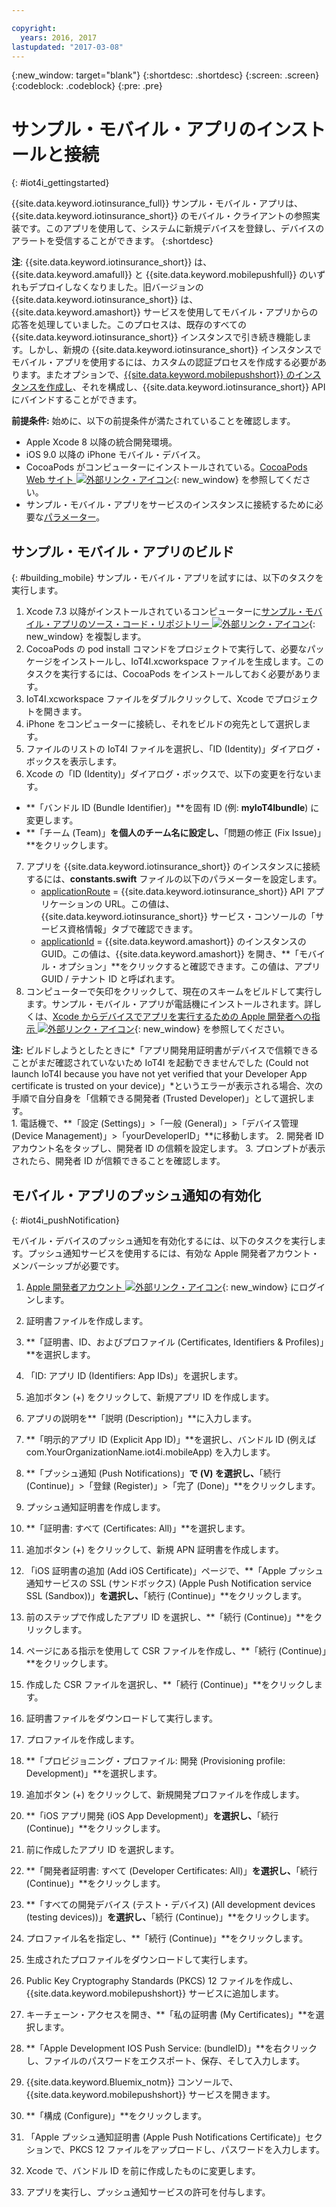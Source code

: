 ```yaml
---

copyright:
  years: 2016, 2017
lastupdated: "2017-03-08"
---
```


<!-- Common attributes used in the template are defined as follows: -->
{:new_window: target="blank"}
{:shortdesc: .shortdesc}
{:screen: .screen}
{:codeblock: .codeblock}
{:pre: .pre}


<!-- {{site.data.keyword.iotinsurance_full}}  {{site.data.keyword.iotinsurance_short}}  -->


# サンプル・モバイル・アプリのインストールと接続
{: #iot4i_gettingstarted}

{{site.data.keyword.iotinsurance_full}} サンプル・モバイル・アプリは、{{site.data.keyword.iotinsurance_short}} のモバイル・クライアントの参照実装です。このアプリを使用して、システムに新規デバイスを登録し、デバイスのアラートを受信することができます。
{:shortdesc}

**注**: {{site.data.keyword.iotinsurance_short}} は、{{site.data.keyword.amafull}} と {{site.data.keyword.mobilepushfull}} のいずれもデプロイしなくなりました。旧バージョンの {{site.data.keyword.iotinsurance_short}} は、{{site.data.keyword.amashort}} サービスを使用してモバイル・アプリからの応答を処理していました。このプロセスは、既存のすべての {{site.data.keyword.iotinsurance_short}} インスタンスで引き続き機能します。しかし、新規の {{site.data.keyword.iotinsurance_short}} インスタンスでモバイル・アプリを使用するには、カスタムの認証プロセスを作成する必要があります。またオプションで、[{{site.data.keyword.mobilepushshort}} のインスタンスを作成し](../mobilepush/index.html)、それを構成し、{{site.data.keyword.iotinsurance_short}} API にバインドすることができます。

**前提条件:** 始めに、以下の前提条件が満たされていることを確認します。
  - Apple Xcode 8 以降の統合開発環境。
  - iOS 9.0 以降の iPhone モバイル・デバイス。
  - CocoaPods がコンピューターにインストールされている。[CocoaPods Web サイト ![外部リンク・アイコン](../../icons/launch-glyph.svg)](https://guides.cocoapods.org/using/getting-started.html){: new_window} を参照してください。
  - サンプル・モバイル・アプリをサービスのインスタンスに接続するために必要な[パラメーター](#iot4i_mobileParam)。

## サンプル・モバイル・アプリのビルド
{: #building_mobile}
サンプル・モバイル・アプリを試すには、以下のタスクを実行します。

1. Xcode 7.3 以降がインストールされているコンピューターに[サンプル・モバイル・アプリのソース・コード・リポジトリー ![外部リンク・アイコン](../../icons/launch-glyph.svg)](https://github.com/ibm-watson-iot/ioti-mobile){: new_window} を複製します。
2. CocoaPods の pod install コマンドをプロジェクトで実行して、必要なパッケージをインストールし、IoT4I.xcworkspace ファイルを生成します。このタスクを実行するには、CocoaPods をインストールしておく必要があります。
3. IoT4I.xcworkspace ファイルをダブルクリックして、Xcode でプロジェクトを開きます。
4. iPhone をコンピューターに接続し、それをビルドの宛先として選択します。
5. ファイルのリストの IoT4I ファイルを選択し、「ID (Identity)」ダイアログ・ボックスを表示します。
6. Xcode の「ID (Identity)」ダイアログ・ボックスで、以下の変更を行ないます。
  - **「バンドル ID (Bundle Identifier)」**を固有 ID (例: **myIoT4Ibundle**) に変更します。
  - **「チーム (Team)」**を個人のチーム名に設定し、**「問題の修正 (Fix Issue)」**をクリックします。
7. アプリを {{site.data.keyword.iotinsurance_short}} のインスタンスに接続するには、**constants.swift** ファイルの以下のパラメーターを設定します。  
    - [applicationRoute](#iot4i_mobileParam) = {{site.data.keyword.iotinsurance_short}} API アプリケーションの URL。この値は、{{site.data.keyword.iotinsurance_short}} サービス・コンソールの「サービス資格情報」タブで確認できます。
    - [applicationId](#iot4i_mobileParam) = {{site.data.keyword.amashort}} のインスタンスの GUID。この値は、{{site.data.keyword.amashort}} を開き、**「モバイル・オプション」**をクリックすると確認できます。この値は、アプリ GUID / テナント ID と呼ばれます。
8. コンピューターで矢印をクリックして、現在のスキームをビルドして実行します。サンプル・モバイル・アプリが電話機にインストールされます。詳しくは、[Xcode からデバイスでアプリを実行するための Apple 開発者への指示 ![外部リンク・アイコン](../../icons/launch-glyph.svg)](https://developer.apple.com/library/mac/documentation/IDEs/Conceptual/AppDistributionGuide/LaunchingYourApponDevices/LaunchingYourApponDevices.html){: new_window} を参照してください。

  **注:** ビルドしようとしたときに*「アプリ開発用証明書がデバイスで信頼できることがまだ確認されていないため IoT4I を起動できませんでした (Could not launch IoT4I because you have not yet verified that your Developer App certificate is trusted on your device)」*というエラーが表示される場合、次の手順で自分自身を「信頼できる開発者 (Trusted Developer)」として選択します。  
    1. 電話機で、**「設定 (Settings)」>「一般 (General)」>「デバイス管理 (Device Management)」>「yourDeveloperID」**に移動します。
    2. 開発者 ID アカウント名をタップし、開発者 ID の信頼を設定します。
    3. プロンプトが表示されたら、開発者 ID が信頼できることを確認します。

## モバイル・アプリのプッシュ通知の有効化
{: #iot4i_pushNotification}

モバイル・デバイスのプッシュ通知を有効化するには、以下のタスクを実行します。プッシュ通知サービスを使用するには、有効な Apple 開発者アカウント・メンバーシップが必要です。

1. [Apple 開発者アカウント ![外部リンク・アイコン](../../icons/launch-glyph.svg)](https://developer.apple.com/account){: new_window} にログインします。

2. 証明書ファイルを作成します。
  1. **「証明書、ID、およびプロファイル (Certificates, Identifiers & Profiles)」**を選択します。
  2. 「ID: アプリ ID (Identifiers: App IDs)」を選択します。
  3. 追加ボタン (+) をクリックして、新規アプリ ID を作成します。
  4. アプリの説明を**「説明 (Description)」**に入力します。
  5. **「明示的アプリ ID (Explicit App ID)」**を選択し、バンドル ID (例えば com.YourOrganizationName.iot4i.mobileApp) を入力します。
  6. **「プッシュ通知 (Push Notifications)」**で (V) を選択し、**「続行 (Continue)」>「登録 (Register)」>「完了 (Done)」**をクリックします。

3. プッシュ通知証明書を作成します。
  1. **「証明書: すべて (Certificates: All)」**を選択します。
  2. 追加ボタン (+) をクリックして、新規 APN 証明書を作成します。
  3. 「iOS 証明書の追加 (Add iOS Certificate)」ページで、**「Apple プッシュ通知サービスの SSL (サンドボックス) (Apple Push Notification service SSL (Sandbox))」**を選択し、**「続行 (Continue)」**をクリックします。
  4. 前のステップで作成したアプリ ID を選択し、**「続行 (Continue)」**をクリックします。
  5. ページにある指示を使用して CSR ファイルを作成し、**「続行 (Continue)」**をクリックします。
  6. 作成した CSR ファイルを選択し、**「続行 (Continue)」**をクリックします。
  7. 証明書ファイルをダウンロードして実行します。

4. プロファイルを作成します。
  1. **「プロビジョニング・プロファイル: 開発 (Provisioning profile: Development)」**を選択します。
  2. 追加ボタン (+) をクリックして、新規開発プロファイルを作成します。
  3. **「iOS アプリ開発 (iOS App Development)」**を選択し、**「続行 (Continue)」**をクリックします。
  4. 前に作成したアプリ ID を選択します。
  5. **「開発者証明書: すべて (Developer Certificates: All)」**を選択し、**「続行 (Continue)」**をクリックします。
  5. **「すべての開発デバイス (テスト・デバイス) (All development devices (testing devices))」**を選択し、**「続行 (Continue)」**をクリックします。
  6. プロファイル名を指定し、**「続行 (Continue)」**をクリックします。
  7. 生成されたプロファイルをダウンロードして実行します。

5. Public Key Cryptography Standards (PKCS) 12 ファイルを作成し、{{site.data.keyword.mobilepushshort}} サービスに追加します。
  1. キーチェーン・アクセスを開き、**「私の証明書 (My Certificates)」**を選択します。
  2. **「Apple Development IOS Push Service: (bundleID)」**を右クリックし、ファイルのパスワードをエクスポート、保存、そして入力します。
  3. {{site.data.keyword.Bluemix_notm}} コンソールで、{{site.data.keyword.mobilepushshort}} サービスを開きます。
  4. **「構成 (Configure)」**をクリックします。
  5. 「Apple プッシュ通知証明書 (Apple Push Notifications Certificate)」セクションで、PKCS 12 ファイルをアップロードし、パスワードを入力します。
  6. Xcode で、バンドル ID を前に作成したものに変更します。
  7. アプリを実行し、プッシュ通知サービスの許可を付与します。
